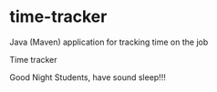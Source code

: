 # time-tracker
Java (Maven) application for tracking time on the job

Time tracker

Good Night Students, have sound sleep!!!
